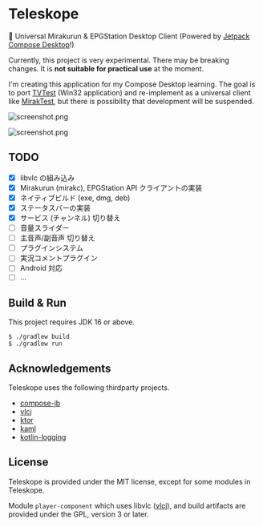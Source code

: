 # Teleskope

🔭 Universal Mirakurun &amp; EPGStation Desktop Client (Powered by [Jetpack Compose Desktop](https://github.com/JetBrains/compose-jb)!)

Currently, this project is very experimental. There may be breaking changes. It is **not suitable for practical use** at the moment.

I'm creating this application for my Compose Desktop learning. The goal is to port [TVTest](https://github.com/DBCTRADO/TVTest) (Win32 application) and re-implement as a universal client like [MirakTest](https://github.com/ci7lus/MirakTest), but there is possibility that development will be suspended.

![screenshot.png](https://i.imgur.com/gh60oaH.png)

![screenshot.png](https://i.imgur.com/QkFVMCg.png)

## TODO

- [x] libvlc の組み込み
- [x] Mirakurun (mirakc), EPGStation API クライアントの実装
- [x] ネイティブビルド (exe, dmg, deb)
- [x] ステータスバーの実装
- [x] サービス (チャンネル) 切り替え
- [ ] 音量スライダー
- [ ] 主音声/副音声 切り替え
- [ ] プラグインシステム
- [ ] 実況コメントプラグイン
- [ ] Android 対応
- [ ] ...

## Build & Run

This project requires JDK 16 or above.

```console
$ ./gradlew build
$ ./gradlew run
```

## Acknowledgements

Teleskope uses the following thirdparty projects.

- [compose-jb](https://github.com/JetBrains/compose-jb)
- [vlcj](https://github.com/caprica/vlcj)
- [ktor](https://github.com/ktorio/ktor)
- [kaml](https://github.com/charleskorn/kaml)
- [kotlin-logging](https://github.com/MicroUtils/kotlin-logging)

## License

Teleskope is provided under the MIT license, except for some modules in Teleskope.

Module `player-component` which uses libvlc ([vlcj](https://github.com/caprica/vlcj)), and build artifacts are provided under the GPL, version 3 or later.
